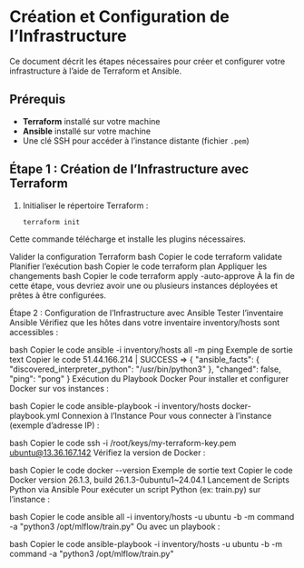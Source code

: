 # Création et Configuration de l’Infrastructure

Ce document décrit les étapes nécessaires pour créer et configurer votre infrastructure à l’aide de Terraform et Ansible.

## Prérequis

- **Terraform** installé sur votre machine
- **Ansible** installé sur votre machine
- Une clé SSH pour accéder à l’instance distante (fichier `.pem`)

## Étape 1 : Création de l’Infrastructure avec Terraform

1. Initialiser le répertoire Terraform :
   ```bash
   terraform init

Cette commande télécharge et installe les plugins nécessaires.

Valider la configuration Terraform
bash
Copier le code
terraform validate
Planifier l’exécution
bash
Copier le code
terraform plan
Appliquer les changements
bash
Copier le code
terraform apply -auto-approve
À la fin de cette étape, vous devriez avoir une ou plusieurs instances déployées et prêtes à être configurées.

Étape 2 : Configuration de l’Infrastructure avec Ansible
Tester l’inventaire Ansible
Vérifiez que les hôtes dans votre inventaire inventory/hosts sont accessibles :

bash
Copier le code
ansible -i inventory/hosts all -m ping
Exemple de sortie
text
Copier le code
51.44.166.214 | SUCCESS => {
    "ansible_facts": {
        "discovered_interpreter_python": "/usr/bin/python3"
    },
    "changed": false,
    "ping": "pong"
}
Exécution du Playbook Docker
Pour installer et configurer Docker sur vos instances :

bash
Copier le code
ansible-playbook -i inventory/hosts docker-playbook.yml
Connexion à l’Instance
Pour vous connecter à l’instance (exemple d’adresse IP) :

bash
Copier le code
ssh -i /root/keys/my-terraform-key.pem ubuntu@13.36.167.142
Vérifiez la version de Docker :

bash
Copier le code
docker --version
Exemple de sortie
text
Copier le code
Docker version 26.1.3, build 26.1.3-0ubuntu1~24.04.1
Lancement de Scripts Python via Ansible
Pour exécuter un script Python (ex: train.py) sur l’instance :

bash
Copier le code
ansible all -i inventory/hosts -u ubuntu -b -m command -a "python3 /opt/mlflow/train.py"
Ou avec un playbook :

bash
Copier le code
ansible-playbook -i inventory/hosts -u ubuntu -b -m command -a "python3 /opt/mlflow/train.py"
